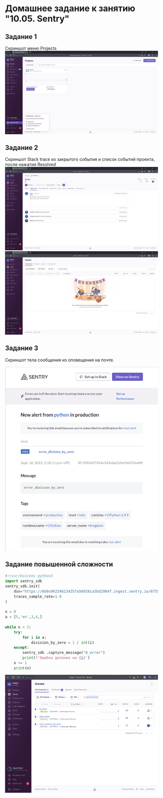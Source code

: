 # Домашнее задание к занятию "10.05. Sentry"

## Задание 1

Cкриншот меню Projects
![](screenshot/1.png)

## Задание 2

Cкриншот Stack trace из закрытого события и список событий проекта, после нажатия Resolved
![](screenshot/2.png)
![](screenshot/3.png)

## Задание 3

Скриншот тела сообщения из оповещения на почте.

![](screenshot/4.png)

## Задание повышенной сложности

```python
#!/usr/bin/env python3
import sentry_sdk
sentry_sdk.init(
    dsn="https://6b9c062346234357a56928ca3bd2984f.ingest.sentry.io/6755298",
    traces_sample_rate=1.0
)

n = 0
a = [5,'en',3,4,]

while n < 5:
    try:
        for i in a:
            division_by_zero = 1 / int(i)
    except:
        sentry_sdk .capture_message("0_error")
        print(f'Ошибка деления на {i}')  
    n += 1
    print(n) 

```

![](screenshot/5.png)